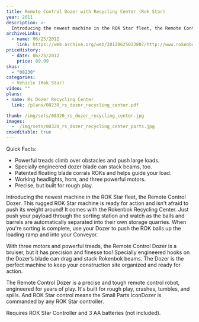 ```yaml
---
title: Remote Control Dozer with Recycling Center (Rok Star)
year: 2011
description: >-
  Introducing the newest machine in the ROK Star fleet, the Remote Control Dozer. This rugged ROK Star machine is ready for action and isn't afraid to push its weight around!  It comes with the Rokenbok Recycling Center. Just push your payload through the sorting station and watch as the balls and barrels are automatically separated into their own storage quarries. When you're sorting is complete, use your Dozer to push the ROK balls up the loading ramp and into your Conveyor.
archiveLinks:
  - name: 06/25/2012
    link: https://web.archive.org/web/20120625022807/http://www.rokenbok.com/estore/machines/remote-control-dozer-recycling-center
priceHistory:
  - date: 06/25/2012
    price: 89.99
skus:
  - "08230"
categories: 
  - Vehicle (Rok Star)
video: ""
plans:
- name: Rs Dozer Recycling Center
  link: /plans/08230_rs_dozer_recycling_center.pdf

thumb: /img/sets/08320_rs_dozer_recycling_center.jpg
images:
  -  /img/sets/08320_rs_dozer_recycling_center_parts.jpg
cmseditable: true
---
```

Quick Facts:
  - Powerful treads climb over obstacles and push large loads.
  - Specially engineered dozer blade can stack beams, too.
  - Patented floating blade corrals ROKs and helps guide your load.
  - Working headlights, horn, and three powerful motors.
  - Precise, but built for rough play.

Introducing the newest machine in the ROK Star fleet, the Remote Control Dozer. This rugged ROK Star machine is ready for action and isn't afraid to push its weight around!  It comes with the Rokenbok Recycling Center. Just push your payload through the sorting station and watch as the balls and barrels are automatically separated into their own storage quarries. When you're sorting is complete, use your Dozer to push the ROK balls up the loading ramp and into your Conveyor.

With three motors and powerful treads, the Remote Control Dozer is a bruiser, but it has precision and finesse too! Specially engineered hooks on the Dozer’s blade can drag and stack Rokenbok beams.  The Dozer is the perfect machine to keep your construction site organized and ready for action.

The Remote Control Dozer is a precise and tough remote control robot, engineered for years of play.  It's built for rough play, crashes, tumbles, and spills. And ROK Star control means the Small Parts IconDozer is commanded by any ROK Star controller.

Requires ROK Star Controller and 3 AA batteries (not included).

